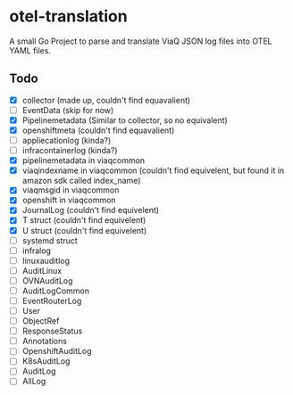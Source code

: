 # otel-translation

A small Go Project to parse and translate ViaQ JSON log files into OTEL YAML files.

## Todo
- [x] collector (made up, couldn't find equavalient)
- [ ] EventData (skip for now)
- [x] Pipelinemetadata (Similar to collector, so no equivalent)
- [x] openshiftmeta (couldn't find equavalient)
- [ ] appliecationlog (kinda?)
- [ ] infracontainerlog (kinda?)
- [x] pipelinemetadata in viaqcommon
- [x] viaqindexname in viaqcommon (couldn't find equivelent, but found it in amazon sdk called index_name)
- [x] viaqmsgid in viaqcommon
- [x] openshift in viaqcommon
- [x] JournalLog (couldn't find equivelent)
- [x] T struct (couldn't find equivelent)
- [x] U struct (couldn't find equivelent)
- [ ] systemd struct
- [ ] infralog
- [ ] linuxauditlog
- [ ] AuditLinux
- [ ] OVNAuditLog
- [ ] AuditLogCommon
- [ ] EventRouterLog
- [ ] User
- [ ] ObjectRef
- [ ] ResponseStatus
- [ ] Annotations
- [ ] OpenshiftAuditLog
- [ ] K8sAuditLog
- [ ] AuditLog
- [ ] AllLog